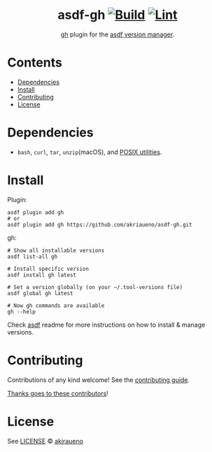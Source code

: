 <div align="center">

# asdf-gh [![Build](https://github.com/akriaueno/asdf-gh/actions/workflows/build.yml/badge.svg)](https://github.com/akriaueno/asdf-gh/actions/workflows/build.yml) [![Lint](https://github.com/akriaueno/asdf-gh/actions/workflows/lint.yml/badge.svg)](https://github.com/akriaueno/asdf-gh/actions/workflows/lint.yml)

[gh](https://github.com/cli/cli) plugin for the [asdf version manager](https://asdf-vm.com).

</div>

# Contents

- [Dependencies](#dependencies)
- [Install](#install)
- [Contributing](#contributing)
- [License](#license)

# Dependencies

- `bash`, `curl`, `tar`, `unzip`(macOS), and [POSIX utilities](https://pubs.opengroup.org/onlinepubs/9699919799/idx/utilities.html).

# Install

Plugin:

```shell
asdf plugin add gh
# or
asdf plugin add gh https://github.com/akriaueno/asdf-gh.git
```

gh:

```shell
# Show all installable versions
asdf list-all gh

# Install specific version
asdf install gh latest

# Set a version globally (on your ~/.tool-versions file)
asdf global gh latest

# Now gh commands are available
gh --help
```

Check [asdf](https://github.com/asdf-vm/asdf) readme for more instructions on how to
install & manage versions.

# Contributing

Contributions of any kind welcome! See the [contributing guide](contributing.md).

[Thanks goes to these contributors](https://github.com/akriaueno/asdf-gh/graphs/contributors)!

# License

See [LICENSE](LICENSE) © [akiraueno](https://github.com/akriaueno/)

